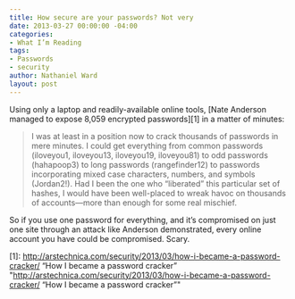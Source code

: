 ```yaml
---
title: How secure are your passwords? Not very
date: 2013-03-27 00:00:00 -04:00
categories:
- What I’m Reading
tags:
- Passwords
- security
author: Nathaniel Ward
layout: post
---
```


Using only a laptop and readily-available online tools, [Nate Anderson managed to expose 8,059 encrypted passwords][1] in a matter of minutes:

> I was at least in a position now to crack thousands of passwords in mere minutes. I could get everything from common passwords (iloveyou1, iloveyou13, iloveyou19, iloveyou81) to odd passwords (hahapoop3) to long passwords (rangefinder12) to passwords incorporating mixed case characters, numbers, and symbols (Jordan2!). Had I been the one who “liberated” this particular set of hashes, I would have been well-placed to wreak havoc on thousands of accounts—more than enough for some real mischief.

So if you use one password for everything, and it’s compromised on just one site through an attack like Anderson demonstrated, every online account you have could be compromised. Scary.

 [1]: http://arstechnica.com/security/2013/03/how-i-became-a-password-cracker/ “How I became a password cracker” "http://arstechnica.com/security/2013/03/how-i-became-a-password-cracker/ “How I became a password cracker”"